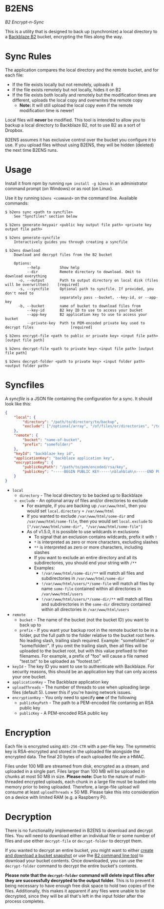 # B2ENS

*B2 Encrypt-n-Sync*

This is a utility that is designed to back up (synchronize) a local directory to a [Backblaze B2](https://www.backblaze.com)
bucket, encrypting the files along the way.

# Sync Rules

The application compares the local directory and the remote bucket, and for each file:

- If the file exists locally but not remotely, uploads it
- If the file exists remotely but not locally, hides it on B2
- If the file exists both locally and remotely but the modification times are different, uploads the local copy and overwrites the remote copy
	- **Note:** It will still upload the local copy even if the remote modification time is newer!
	
Local files will **never** be modified. This tool is intended to allow you to backup a local directory to Backblaze B2,
not to use B2 as a sort of Dropbox.

B2ENS assumes it has exclusive control over the bucket you configure it to use. If you upload files without using B2ENS,
they will be hidden (deleted) the next time B2ENS runs. 

# Usage

Install it from npm by running `npm install -g b2ens` in an administrator command prompt (on Windows) or as root (on Linux).

Use it by running `b2ens <command>` on the command line. Available commands:

```
$ b2ens sync <path to syncfile>
    See "Syncfiles" section below

$ b2ens generate-keypair <public key output file path> <private key output file path>

$ b2ens generate-syncfile
    Interactively guides you through creating a syncfile

$ b2ens download
	Download and decrypt files from the B2 bucket
	
	Options:
	      --help         Show help
	      --dir          Remote directory to download. Omit to download everything
	  -o, --output       Path to output directory on local disk (files will be overwritten)    [required]
	  -s, --syncfile     Optional path to syncfile. If provided, you don't need to
	                     separately pass --bucket, --key-id, or --app-key
	  -b, --bucket       name of bucket to download files from
	      --key-id       B2 key ID to use to access your bucket
	      --app-key      B2 application key to use to access your bucket
	      --private-key  Path to PEM-encoded private key used to decrypt files                 [required]

$ b2ens encrypt-file <path to public or private key> <input file path> [output file path]

$ b2ens decrypt-file <path to private key> <input file path> [output file path] 

$ b2ens decrypt-folder <path to private key> <input folder path> <output folder path>
```

# Syncfiles

A *syncfile* is a JSON file containing the configuration for a sync. It should look like this:

```json
{
	"local": {
		"directory": "/path/to/directory/to/backup",
		"exclude": ["/optional/array", "/of/files/or/directories", "/to/exclude"]
	},
	"remote": {
		"bucket": "name-of-bucket",
		"prefix": "somefolder/"
	},
	"keyId": "backblaze key id",
	"applicationKey": "backblaze application key",
	"encryptionKey": {
		"publicKeyPath": "/path/to/pem/encoded/rsa/key",
		"publicKey": "-----BEGIN PUBLIC KEY-----\nblahblah\n-----END PUBLIC KEY-----"
	}
}
```

- `local`
	- `directory` - The local directory to be backed up to Backblaze
	- `exclude` - An optional array of files and/or directories to exclude
		- For example, if you are backing up `/var/www/html`, then you would set `local.directory` = `/var/www/html`
		- If you wanted to exclude `/var/www/html/some-dir` and `/var/www/html/some-file`, then you would set `local.exclude` to `["/var/www/html/some-dir", "/var/www/html/some-file"]`
		- As of v1.5.0, it is possible to use wildcards in exclusions
			- To signal that an exclusion contains wildcards, prefix it with `!`
			- `*` is interpreted as zero or more characters, excluding slashes
			- `**` is interpreted as zero or more characters, including slashes
			- If you want to exclude an entire directory and all its subdirectories, you should end your string with `/**`
			- Examples:
				- `!/var/www/html/some-dir/**` will match all files and subdirectories in `/var/www/html/some-dir`
				- `!/var/www/html/users/*/some-file` will match all files by name `some-file` contained within all directories in `/var/www/html/users`
				- `!/var/www/html/users/*/some-dir/**` will match all files and subdirectories in the `some-dir` directory contained within all directories in `/var/www/html/users`
- `remote`
	- `bucket` - The name of the bucket (not the bucket ID) you want to back up to
	- `prefix` - If you want your backup root in the remote bucket to be in a folder, put the full path to the folder relative to the bucket root here. No leading slash, trailing slash required. Example: "somefolder/" or "some/folder/". If you omit the trailing slash, then all files will be uploaded to the bucket root, but with this value prefixed to their filenames. For example, a prefix of "foo" will cause a file named "test.txt" to be uploaded as "footest.txt".
- `keyId` - The key ID you want to use to authenticate with Backblaze. For security reasons, this should be an application key that can only access your one bucket.
- `applicationKey` - The Backblaze application key
- `uploadThreads` - The number of threads to use when uploading large files (default 5). Lower this if you're having network issues.
- `encryptionKey` - You only need to specify **one** of the following
	- `publicKeyPath` - The path to a PEM-encoded file contaning an RSA public key
	- `publicKey` - A PEM-encoded RSA public key

# Encryption

Each file is encrypted using `AES-256-CTR` with a per-file key. The symmetric key is RSA-encrypted and stored in the
uploaded file alongside the encrypted data. The final 20 bytes of each uploaded file are a HMAC.

Files under 100 MB are streamed from disk, encrypted as a stream, and uploaded in a single part.
Files larger than 100 MB will be uploaded in chunks at most 50 MB in size.
**Please note:** Due to the nature of multi-threaded encrypted uploads, each chunk in a large file must be loaded into
memory prior to being uploaded. Therefore, a large-file upload will consume at least `uploadThreads` × 50 MB. Please
take this into consideration on a device with limited RAM (e.g. a Raspberry Pi).

# Decryption

There is no functionality implemented in B2ENS to download and decrypt files. You will need to download either an
individual file or some number of files and use either `decrypt-file` or `decrypt-folder` to decrypt them.

If you wanted to decrypt an entire bucket, you might want to either
[create and download a bucket snapshot](https://help.backblaze.com/hc/en-us/articles/115002731014-Snapshot-information)
or use the [B2 command line tool](https://www.backblaze.com/b2/docs/quick_command_line.html) to download your bucket
contents. Once downloaded, you can use the `decrypt-folder` command to decrypt the entire bucket's contents.

**Please note that the `decrypt-folder` command will delete input files after they are successfully decrypted to the
output folder.** This is to prevent it being necessary to have enough free disk space to hold two copies of the files.
Additionally, this makes it apparent if any files were unable to be decrypted, since they will be all that's left in
the input folder after the process completes.
